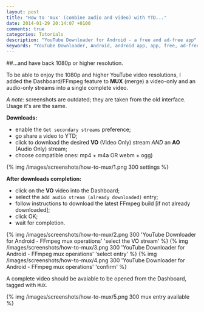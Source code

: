 ```yaml
---
layout: post
title: "How to 'mux' (combine audio and video) with YTD..."
date: 2014-01-29 20:14:07 +0100
comments: true
categories: Tutorials
description: "YouTube Downloader for Android - a free and ad-free app"
keywords: "YouTube Downloader, Android, android app, app, free, ad-free, no ads, dentex, video, YouTube, downloader"
---
```

##...and have back 1080p or higher resolution.

To be able to enjoy the 1080p and higher YouTube video resolutions, 
I added the Dashboard/FFmpeg feature to **MUX** (merge) a video-only 
and an audio-only streams into a single complete video.

*A note:* screenshots are outdated; they are taken from the old interface. Usage it's are the same.

**Downloads:**

- enable the `Get secondary streams` preference;  
- go share a video to YTD;  
- click to download the desired **VO** (Video Only) stream *AND* an **AO** (Audio Only) stream;
- choose compatible ones: mp4 + m4a OR webm + ogg)

{% img /images/screenshots/how-to-mux/1.png 300 settings %}

**After downloads completion:**

- click on the **VO** video into the Dashboard;
- select the `Add audio stream (already downloaded)` entry;
- follow instructions to download the latest FFmpeg build 
  [if not already downloaded];
- click OK;
- wait for completion.

{% img /images/screenshots/how-to-mux/2.png 300 'YouTube Downloader for Android - FFmpeg mux operations' 'select the VO stream' %}
{% img /images/screenshots/how-to-mux/3.png 300 'YouTube Downloader for Android - FFmpeg mux operations' 'select entry' %}
{% img /images/screenshots/how-to-mux/4.png 300 'YouTube Downloader for Android - FFmpeg mux operations' 'confirm' %}

A complete video should be avaiable to be opened from the Dashboard, tagged with `MUX`.

{% img /images/screenshots/how-to-mux/5.png 300 mux entry available %}

